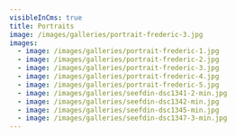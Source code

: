 ```yaml
---
visibleInCms: true
title: Portraits
image: /images/galleries/portrait-frederic-3.jpg
images:
  - image: /images/galleries/portrait-frederic-1.jpg
  - image: /images/galleries/portrait-frederic-2.jpg
  - image: /images/galleries/portrait-frederic-3.jpg
  - image: /images/galleries/portrait-frederic-4.jpg
  - image: /images/galleries/portrait-frederic-5.jpg
  - image: /images/galleries/seefdin-dsc1341-2-min.jpg
  - image: /images/galleries/seefdin-dsc1342-min.jpg
  - image: /images/galleries/seefdin-dsc1345-min.jpg
  - image: /images/galleries/seefdin-dsc1347-3-min.jpg
---
```

